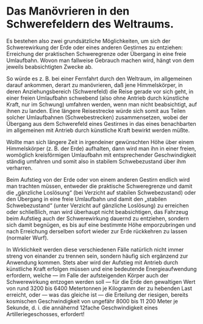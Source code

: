 Das Manövrieren in den Schwerefeldern des Weltraums.
====================================================

Es bestehen also zwei grundsätzliche Möglichkeiten, um sich
der Schwerewirkung der Erde oder eines anderen Gestirnes zu
entziehen: Erreichung der praktischen Schweregrenze oder
Übergang in eine freie Umlaufbahn. Wovon man fallweise
Gebrauch machen wird, hängt von dem jeweils beabsichtigten
Zwecke ab.

So würde es z. B. bei einer Fernfahrt durch den Weltraum,
im allgemeinen darauf ankommen, derart zu manövrieren, daß
jene Himmelskörper, in deren Anziehungsbereich (Schwerefeld)
die Reise gerade vor sich geht, in einer freien Umlaufbahn
schwebend (also ohne Antrieb durch künstliche Kraft, nur im
Schwung) umfahren werden, wenn man nicht beabsichtigt, auf
ihnen zu landen. Eine längere Reisestrecke würde sich somit
aus Teilen solcher Umlaufbahnen (Schwebestrecken) zusammensetzen,
wobei der Übergang aus dem Schwerefeld eines Gestirnes
in das eines benachbarten im allgemeinen mit Antrieb durch
künstliche Kraft bewirkt werden müßte.

Wollte man sich längere Zeit in irgendeiner gewünschten Höhe
über einem Himmelskörper (z. B. der Erde) aufhalten,
dann wird man ihn in einer freien, womöglich kreisförmigen
Umlaufbahn mit entsprechender Geschwindigkeit ständig umfahren
und somit also in stabilem Schwebezustand über ihm verharren.

Beim Aufstieg von der Erde oder von einem anderen Gestirn
endlich wird man trachten müssen, entweder die praktische
Schweregrenze und damit die „gänzliche Loslösung“ (bei Verzicht
auf stabilen Schwebezustand) oder den Übergang in eine freie
Umlaufbahn und damit den „stabilen Schwebezustand“ (unter Verzicht
auf gänzliche Loslösung) zu erreichen oder schließlich, man
wird überhaupt nicht beabsichtigen, das Fahrzeug beim Aufstieg
auch der Schwerewirkung dauernd zu entziehen, sondern sich damit
begnügen, es bis auf eine bestimmte Höhe emporzubringen und
nach Erreichung derselben sofort wieder zur Erde rückkehren zu
lassen (normaler Wurf).

In Wirklichkeit werden diese verschiedenen Fälle natürlich nicht
immer streng von einander zu trennen sein, sondern häufig sich
ergänzend zur Anwendung kommen. Stets aber wird der Aufstieg
mit Antrieb durch künstliche Kraft erfolgen müssen und
eine bedeutende Energieaufwendung erfordern, welche — im Falle
der aufsteigenden Körper auch der Schwerewirkung entzogen
werden soll — für die Erde den gewaltigen Wert von rund
3200 bis 6400 Metertonnen je Kilogramm der zu hebenden Last
erreicht, oder — was das gleiche ist — die Erteilung der riesigen,
bereits kosmischen Geschwindigkeit von ungefähr 8000 bis 11 200 Meter
je Sekunde, d. i. die annähernd 12fache Geschwindigkeit eines
Artilleriegeschosses, erfordert!

